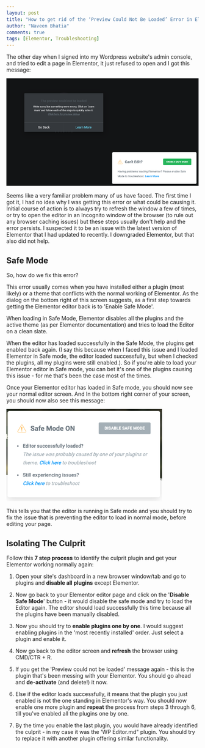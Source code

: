 ```yaml
---
layout: post
title: "How to get rid of the ‘Preview Could Not Be Loaded’ Error in Elementor"
author: "Naveen Bhatia"
comments: true
tags: [Elementor, Troubleshooting]
---
```


The other day when I signed into my Wordpress website's admin console, and tried to edit a page in Elementor, it just refused to open and I got this message:

![Preview-Error](assets/imgs/preview-error.png)

Seems like a very familiar problem many of us have faced. The first time I got it, I had no idea why I was getting this error or what could be causing it. Initial course of action is to always try to refresh the window a few of times, or try to open the editor in an Incognito window of the browser (to rule out any browser caching issues) but these steps usually don't help and the error persists.   I suspected it to be an issue with the latest version of Elementor that I had updated to recently. I downgraded Elementor, but that also did not help. 

## Safe Mode

So, how do we fix this error? 

This error usually comes when you have installed either a plugin (most likely) or a theme that conflicts with the normal working of Elementor. As the dialog on the bottom right of this screen suggests, as a first step towards getting the Elementor editor back is to 'Enable Safe Mode'. 

When loading in Safe Mode, Elementor disables all the plugins and the active theme (as per Elementor documentation) and tries to load the Editor on a clean slate. 

When the editor has loaded successfully in the Safe Mode, the plugins get enabled back again. (I say this because when I faced this issue and I loaded Elementor in Safe mode, the editor loaded successfully, but when I checked the plugins, all my plugins were still enabled.). So if you're able to load your Elementor editor in Safe mode, you can bet it's one of the plugins causing this issue - for me that's been the case most of the times. 

Once your Elementor editor has loaded in Safe mode, you should now see your normal editor screen. And In the bottom right corner of your screen, you should now also see this message:

![Safe-Mode](assets/imgs/safe-mode.png)

This tells you that the editor is running in Safe mode and you should try to fix the issue that is preventing the editor to load in normal mode, before editing your page.

## Isolating The Culprit

Follow this **7 step process** to identify the culprit plugin and get your Elementor working normally again:

1. Open your site's dashboard in a new browser window/tab and go to plugins and **disable all plugins** except Elementor. 
   
2. Now go back to your Elementor editor page and click on the '**Disable Safe Mode**' button - it would disable the safe mode and try to load the Editor again. The editor should load successfully this time because all the plugins have been manually disabled. 
   
3. Now you should try to **enable plugins one by one**. I would suggest enabling plugins in the 'most recently installed' order. Just select a plugin and enable it.
   
4. Now go back to the editor screen and **refresh** the browser using CMD/CTR + R.
   
5. If you get the 'Preview could not be loaded' message again - this is the plugin that's been messing with your Elementor. You should go ahead and **de-activate** (and delete!) it now.
   
6. Else if the editor loads successfully, it means that the plugin you just enabled is not the one standing in Elementor's way. You should now enable one more plugin and **repeat** the process from steps 3 through 6, till you've enabled all the plugins one by one.
   
7. By the time you enable the last plugin, you would have already identified the culprit - in my case it was the 'WP Editor.md" plugin. You should try to replace it with another plugin offering similar functionality.
